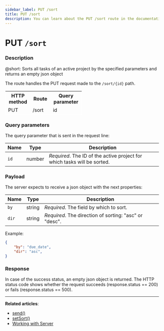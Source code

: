 ```yaml
---
sidebar_label: PUT /sort
title: PUT /sort
description: You can learn about the PUT /sort route in the documentation of the DHTMLX JavaScript To Do List library. Browse developer guides and API reference, try out code examples and live demos, and download a free 30-day evaluation version of DHTMLX To Do List.
---
```


# PUT `/sort`

### Description

@short: Sorts all tasks of an active project by the specified parameters and returns an empty json object

The route handles the PUT request made to the `/sort/{id}` path.

<table style="border: 1px solid white; border-collapse: collapse; width:50%">
<thead style="border: 1px solid white; border-collapse: collapse;">
<th style="width:25%">HTTP method</th>
<th style="width:25%">Route</th>
<th style="width:25%">Query parameter</th>
</thead>
<tbody style="border: 1px solid white; border-collapse: collapse">
<tr>
<td>PUT</td>
<td>/sort</td>
<td>id</td>
</tr>
</tbody>
</table>

### Query parameters

The query parameter that is sent in the request line:

| Name       | Type        | Description |
| ---------- | ----------- | ----------- |
| `id`       |  number     | *Required*. The ID of the active project for which tasks will be sorted.|

### Payload

The server expects to receive a json object with the next properties:

| Name       | Type        | Description |
| ---------- | ----------- | ----------- |
| `by`       |  string     | *Required*. The field by which to sort.|
| `dir`      |  string     | *Required*. The direction of sorting: "asc" or "desc".|

Example:

~~~json
{
    "by": "due_date",
    "dir": "asc",
}
~~~

### Response
  
In case of the success status, an empty json object is returned.
The HTTP status code shows whether the request succeeds (response.status == 200) or fails (response.status == 500).

---

**Related articles**:
- [send()](api/rest_api/methods/send_method.md)
- [setSort()](api/methods/setsort_method.md)
- [Working with Server](guides/working_with_server.md)
